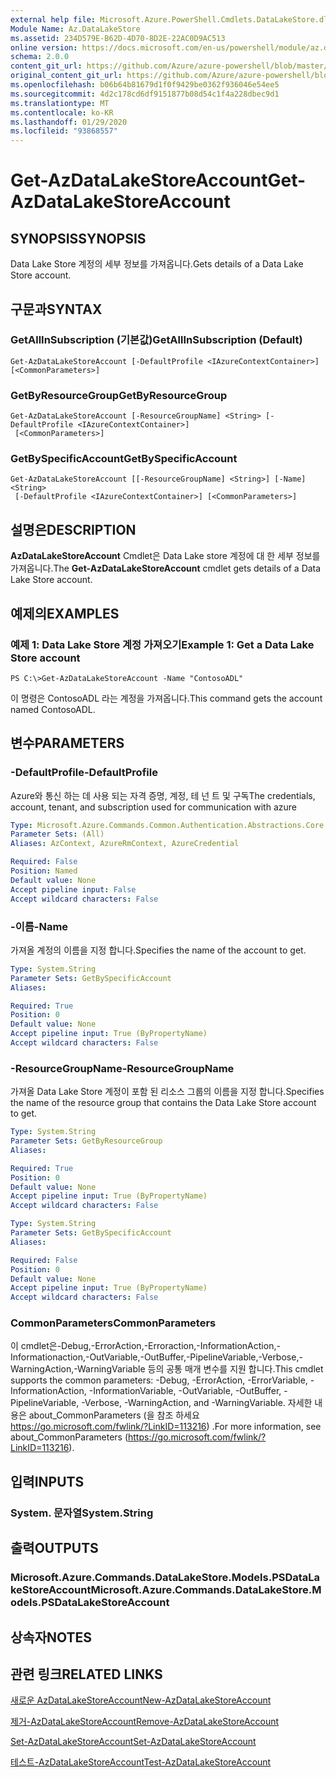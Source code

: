 ```yaml
---
external help file: Microsoft.Azure.PowerShell.Cmdlets.DataLakeStore.dll-Help.xml
Module Name: Az.DataLakeStore
ms.assetid: 234D579E-B62D-4D70-8D2E-22AC0D9AC513
online version: https://docs.microsoft.com/en-us/powershell/module/az.datalakestore/get-azdatalakestoreaccount
schema: 2.0.0
content_git_url: https://github.com/Azure/azure-powershell/blob/master/src/DataLakeStore/DataLakeStore/help/Get-AzDataLakeStoreAccount.md
original_content_git_url: https://github.com/Azure/azure-powershell/blob/master/src/DataLakeStore/DataLakeStore/help/Get-AzDataLakeStoreAccount.md
ms.openlocfilehash: b06b64b81679d1f0f9429be0362f936046e54ee5
ms.sourcegitcommit: 4d2c178cd6df9151877b08d54c1f4a228dbec9d1
ms.translationtype: MT
ms.contentlocale: ko-KR
ms.lasthandoff: 01/29/2020
ms.locfileid: "93868557"
---
```

# <span data-ttu-id="5f495-101">Get-AzDataLakeStoreAccount</span><span class="sxs-lookup"><span data-stu-id="5f495-101">Get-AzDataLakeStoreAccount</span></span>

## <span data-ttu-id="5f495-102">SYNOPSIS</span><span class="sxs-lookup"><span data-stu-id="5f495-102">SYNOPSIS</span></span>
<span data-ttu-id="5f495-103">Data Lake Store 계정의 세부 정보를 가져옵니다.</span><span class="sxs-lookup"><span data-stu-id="5f495-103">Gets details of a Data Lake Store account.</span></span>

## <span data-ttu-id="5f495-104">구문과</span><span class="sxs-lookup"><span data-stu-id="5f495-104">SYNTAX</span></span>

### <span data-ttu-id="5f495-105">GetAllInSubscription (기본값)</span><span class="sxs-lookup"><span data-stu-id="5f495-105">GetAllInSubscription (Default)</span></span>
```
Get-AzDataLakeStoreAccount [-DefaultProfile <IAzureContextContainer>] [<CommonParameters>]
```

### <span data-ttu-id="5f495-106">GetByResourceGroup</span><span class="sxs-lookup"><span data-stu-id="5f495-106">GetByResourceGroup</span></span>
```
Get-AzDataLakeStoreAccount [-ResourceGroupName] <String> [-DefaultProfile <IAzureContextContainer>]
 [<CommonParameters>]
```

### <span data-ttu-id="5f495-107">GetBySpecificAccount</span><span class="sxs-lookup"><span data-stu-id="5f495-107">GetBySpecificAccount</span></span>
```
Get-AzDataLakeStoreAccount [[-ResourceGroupName] <String>] [-Name] <String>
 [-DefaultProfile <IAzureContextContainer>] [<CommonParameters>]
```

## <span data-ttu-id="5f495-108">설명은</span><span class="sxs-lookup"><span data-stu-id="5f495-108">DESCRIPTION</span></span>
<span data-ttu-id="5f495-109">**AzDataLakeStoreAccount** Cmdlet은 Data Lake store 계정에 대 한 세부 정보를 가져옵니다.</span><span class="sxs-lookup"><span data-stu-id="5f495-109">The **Get-AzDataLakeStoreAccount** cmdlet gets details of a Data Lake Store account.</span></span>

## <span data-ttu-id="5f495-110">예제의</span><span class="sxs-lookup"><span data-stu-id="5f495-110">EXAMPLES</span></span>

### <span data-ttu-id="5f495-111">예제 1: Data Lake Store 계정 가져오기</span><span class="sxs-lookup"><span data-stu-id="5f495-111">Example 1: Get a Data Lake Store account</span></span>
```
PS C:\>Get-AzDataLakeStoreAccount -Name "ContosoADL"
```

<span data-ttu-id="5f495-112">이 명령은 ContosoADL 라는 계정을 가져옵니다.</span><span class="sxs-lookup"><span data-stu-id="5f495-112">This command gets the account named ContosoADL.</span></span>

## <span data-ttu-id="5f495-113">변수</span><span class="sxs-lookup"><span data-stu-id="5f495-113">PARAMETERS</span></span>

### <span data-ttu-id="5f495-114">-DefaultProfile</span><span class="sxs-lookup"><span data-stu-id="5f495-114">-DefaultProfile</span></span>
<span data-ttu-id="5f495-115">Azure와 통신 하는 데 사용 되는 자격 증명, 계정, 테 넌 트 및 구독</span><span class="sxs-lookup"><span data-stu-id="5f495-115">The credentials, account, tenant, and subscription used for communication with azure</span></span>

```yaml
Type: Microsoft.Azure.Commands.Common.Authentication.Abstractions.Core.IAzureContextContainer
Parameter Sets: (All)
Aliases: AzContext, AzureRmContext, AzureCredential

Required: False
Position: Named
Default value: None
Accept pipeline input: False
Accept wildcard characters: False
```

### <span data-ttu-id="5f495-116">-이름</span><span class="sxs-lookup"><span data-stu-id="5f495-116">-Name</span></span>
<span data-ttu-id="5f495-117">가져올 계정의 이름을 지정 합니다.</span><span class="sxs-lookup"><span data-stu-id="5f495-117">Specifies the name of the account to get.</span></span>

```yaml
Type: System.String
Parameter Sets: GetBySpecificAccount
Aliases:

Required: True
Position: 0
Default value: None
Accept pipeline input: True (ByPropertyName)
Accept wildcard characters: False
```

### <span data-ttu-id="5f495-118">-ResourceGroupName</span><span class="sxs-lookup"><span data-stu-id="5f495-118">-ResourceGroupName</span></span>
<span data-ttu-id="5f495-119">가져올 Data Lake Store 계정이 포함 된 리소스 그룹의 이름을 지정 합니다.</span><span class="sxs-lookup"><span data-stu-id="5f495-119">Specifies the name of the resource group that contains the Data Lake Store account to get.</span></span>

```yaml
Type: System.String
Parameter Sets: GetByResourceGroup
Aliases:

Required: True
Position: 0
Default value: None
Accept pipeline input: True (ByPropertyName)
Accept wildcard characters: False
```

```yaml
Type: System.String
Parameter Sets: GetBySpecificAccount
Aliases:

Required: False
Position: 0
Default value: None
Accept pipeline input: True (ByPropertyName)
Accept wildcard characters: False
```

### <span data-ttu-id="5f495-120">CommonParameters</span><span class="sxs-lookup"><span data-stu-id="5f495-120">CommonParameters</span></span>
<span data-ttu-id="5f495-121">이 cmdlet은-Debug,-ErrorAction,-Erroraction,-InformationAction,-Informationaction,-OutVariable,-OutBuffer,-PipelineVariable,-Verbose,-WarningAction,-WarningVariable 등의 공통 매개 변수를 지원 합니다.</span><span class="sxs-lookup"><span data-stu-id="5f495-121">This cmdlet supports the common parameters: -Debug, -ErrorAction, -ErrorVariable, -InformationAction, -InformationVariable, -OutVariable, -OutBuffer, -PipelineVariable, -Verbose, -WarningAction, and -WarningVariable.</span></span> <span data-ttu-id="5f495-122">자세한 내용은 about_CommonParameters (을 참조 하세요 https://go.microsoft.com/fwlink/?LinkID=113216) .</span><span class="sxs-lookup"><span data-stu-id="5f495-122">For more information, see about_CommonParameters (https://go.microsoft.com/fwlink/?LinkID=113216).</span></span>

## <span data-ttu-id="5f495-123">입력</span><span class="sxs-lookup"><span data-stu-id="5f495-123">INPUTS</span></span>

### <span data-ttu-id="5f495-124">System. 문자열</span><span class="sxs-lookup"><span data-stu-id="5f495-124">System.String</span></span>

## <span data-ttu-id="5f495-125">출력</span><span class="sxs-lookup"><span data-stu-id="5f495-125">OUTPUTS</span></span>

### <span data-ttu-id="5f495-126">Microsoft.Azure.Commands.DataLakeStore.Models.PSDataLakeStoreAccount</span><span class="sxs-lookup"><span data-stu-id="5f495-126">Microsoft.Azure.Commands.DataLakeStore.Models.PSDataLakeStoreAccount</span></span>

## <span data-ttu-id="5f495-127">상속자</span><span class="sxs-lookup"><span data-stu-id="5f495-127">NOTES</span></span>

## <span data-ttu-id="5f495-128">관련 링크</span><span class="sxs-lookup"><span data-stu-id="5f495-128">RELATED LINKS</span></span>

[<span data-ttu-id="5f495-129">새로운 AzDataLakeStoreAccount</span><span class="sxs-lookup"><span data-stu-id="5f495-129">New-AzDataLakeStoreAccount</span></span>](./New-AzDataLakeStoreAccount.md)

[<span data-ttu-id="5f495-130">제거-AzDataLakeStoreAccount</span><span class="sxs-lookup"><span data-stu-id="5f495-130">Remove-AzDataLakeStoreAccount</span></span>](./Remove-AzDataLakeStoreAccount.md)

[<span data-ttu-id="5f495-131">Set-AzDataLakeStoreAccount</span><span class="sxs-lookup"><span data-stu-id="5f495-131">Set-AzDataLakeStoreAccount</span></span>](./Set-AzDataLakeStoreAccount.md)

[<span data-ttu-id="5f495-132">테스트-AzDataLakeStoreAccount</span><span class="sxs-lookup"><span data-stu-id="5f495-132">Test-AzDataLakeStoreAccount</span></span>](./Test-AzDataLakeStoreAccount.md)



